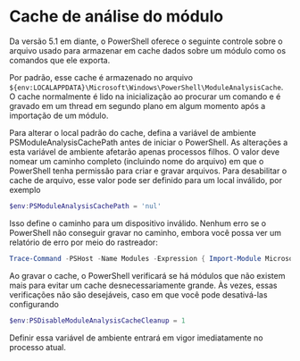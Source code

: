 # Cache de análise do módulo #

Da versão 5.1 em diante, o PowerShell oferece o seguinte controle sobre o arquivo usado para armazenar em cache dados sobre um módulo como os comandos que ele exporta.

Por padrão, esse cache é armazenado no arquivo `${env:LOCALAPPDATA}\Microsoft\Windows\PowerShell\ModuleAnalysisCache`.
O cache normalmente é lido na inicialização ao procurar um comando e é gravado em um thread em segundo plano em algum momento após a importação de um módulo.

Para alterar o local padrão do cache, defina a variável de ambiente PSModuleAnalysisCachePath antes de iniciar o PowerShell. As alterações a esta variável de ambiente afetarão apenas processos filhos.
O valor deve nomear um caminho completo (incluindo nome do arquivo) em que o PowerShell tenha permissão para criar e gravar arquivos.
Para desabilitar o cache de arquivo, esse valor pode ser definido para um local inválido, por exemplo

```PowerShell
$env:PSModuleAnalysisCachePath = 'nul'
```

Isso define o caminho para um dispositivo inválido. Nenhum erro se o PowerShell não conseguir gravar no caminho, embora você possa ver um relatório de erro por meio do rastreador:

```PowerShell
Trace-Command -PSHost -Name Modules -Expression { Import-Module Microsoft.PowerShell.Management -Force }
```

Ao gravar o cache, o PowerShell verificará se há módulos que não existem mais para evitar um cache desnecessariamente grande.
Às vezes, essas verificações não são desejáveis, caso em que você pode desativá-las configurando

```PowerShell
$env:PSDisableModuleAnalysisCacheCleanup = 1
```

Definir essa variável de ambiente entrará em vigor imediatamente no processo atual.

<!--HONumber=Aug16_HO3-->


